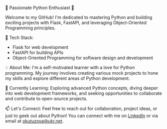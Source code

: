 🐍 Passionate Python Enthusiast 🚀

Welcome to my GitHub! I'm dedicated to mastering Python and building exciting projects with Flask, FastAPI, and leveraging Object-Oriented Programming principles.

🔧 Tech Stack:
- Flask for web development
- FastAPI for building APIs
- Object-Oriented Programming for software design and development
  

💡 About Me:
I'm a self-motivated learner with a love for Python programming. My journey involves creating various mock projects to hone my skills and explore different areas of Python development.

🌱 Currently Learning:
Exploring advanced Python concepts, diving deeper into web development frameworks, and seeking opportunities to collaborate and contribute to open-source projects.

📫 Let's Connect:
Feel free to reach out for collaboration, project ideas, or just to geek out about Python! You can connect with me on [LinkedIn](https://www.linkedin.com/in/olga-kutuzova-35002120/) or via email at okutuzova@ukr.net.
